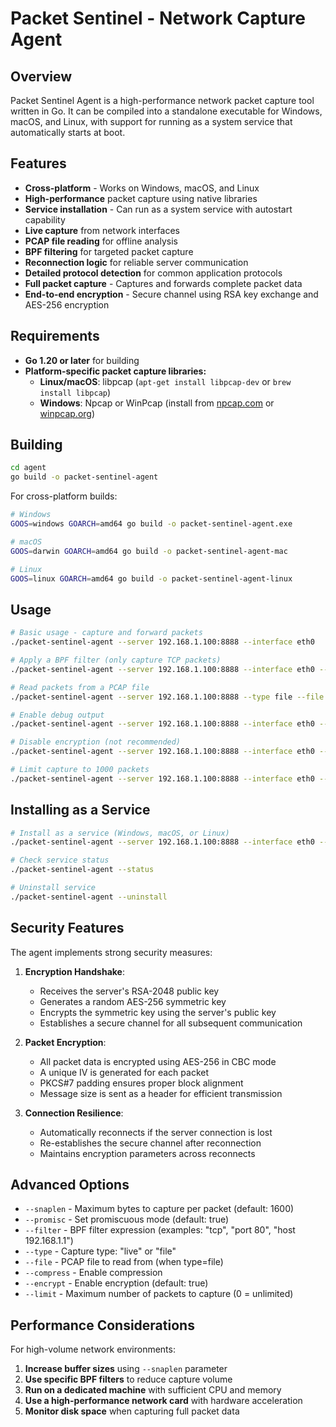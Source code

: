 
# Packet Sentinel - Network Capture Agent

## Overview

Packet Sentinel Agent is a high-performance network packet capture tool written in Go. It can be compiled into a standalone executable for Windows, macOS, and Linux, with support for running as a system service that automatically starts at boot.

## Features

- **Cross-platform** - Works on Windows, macOS, and Linux
- **High-performance** packet capture using native libraries
- **Service installation** - Can run as a system service with autostart capability
- **Live capture** from network interfaces
- **PCAP file reading** for offline analysis
- **BPF filtering** for targeted packet capture
- **Reconnection logic** for reliable server communication
- **Detailed protocol detection** for common application protocols
- **Full packet capture** - Captures and forwards complete packet data
- **End-to-end encryption** - Secure channel using RSA key exchange and AES-256 encryption

## Requirements

- **Go 1.20 or later** for building
- **Platform-specific packet capture libraries:**
  - **Linux/macOS**: libpcap (`apt-get install libpcap-dev` or `brew install libpcap`)
  - **Windows**: Npcap or WinPcap (install from [npcap.com](https://npcap.com) or [winpcap.org](https://www.winpcap.org))

## Building

```bash
cd agent
go build -o packet-sentinel-agent
```

For cross-platform builds:

```bash
# Windows
GOOS=windows GOARCH=amd64 go build -o packet-sentinel-agent.exe

# macOS
GOOS=darwin GOARCH=amd64 go build -o packet-sentinel-agent-mac

# Linux
GOOS=linux GOARCH=amd64 go build -o packet-sentinel-agent-linux
```

## Usage

```bash
# Basic usage - capture and forward packets
./packet-sentinel-agent --server 192.168.1.100:8888 --interface eth0

# Apply a BPF filter (only capture TCP packets)
./packet-sentinel-agent --server 192.168.1.100:8888 --interface eth0 --filter "tcp"

# Read packets from a PCAP file
./packet-sentinel-agent --server 192.168.1.100:8888 --type file --file capture.pcap

# Enable debug output
./packet-sentinel-agent --server 192.168.1.100:8888 --interface eth0 --debug

# Disable encryption (not recommended)
./packet-sentinel-agent --server 192.168.1.100:8888 --interface eth0 --encrypt=false

# Limit capture to 1000 packets
./packet-sentinel-agent --server 192.168.1.100:8888 --interface eth0 --limit 1000
```

## Installing as a Service

```bash
# Install as a service (Windows, macOS, or Linux)
./packet-sentinel-agent --server 192.168.1.100:8888 --interface eth0 --install

# Check service status
./packet-sentinel-agent --status

# Uninstall service
./packet-sentinel-agent --uninstall
```

## Security Features

The agent implements strong security measures:

1. **Encryption Handshake**:
   - Receives the server's RSA-2048 public key
   - Generates a random AES-256 symmetric key
   - Encrypts the symmetric key using the server's public key
   - Establishes a secure channel for all subsequent communication

2. **Packet Encryption**:
   - All packet data is encrypted using AES-256 in CBC mode
   - A unique IV is generated for each packet
   - PKCS#7 padding ensures proper block alignment
   - Message size is sent as a header for efficient transmission

3. **Connection Resilience**:
   - Automatically reconnects if the server connection is lost
   - Re-establishes the secure channel after reconnection
   - Maintains encryption parameters across reconnects

## Advanced Options

- `--snaplen` - Maximum bytes to capture per packet (default: 1600)
- `--promisc` - Set promiscuous mode (default: true)
- `--filter` - BPF filter expression (examples: "tcp", "port 80", "host 192.168.1.1")
- `--type` - Capture type: "live" or "file"
- `--file` - PCAP file to read from (when type=file)
- `--compress` - Enable compression
- `--encrypt` - Enable encryption (default: true)
- `--limit` - Maximum number of packets to capture (0 = unlimited)

## Performance Considerations

For high-volume network environments:

1. **Increase buffer sizes** using `--snaplen` parameter
2. **Use specific BPF filters** to reduce capture volume
3. **Run on a dedicated machine** with sufficient CPU and memory
4. **Use a high-performance network card** with hardware acceleration
5. **Monitor disk space** when capturing full packet data
